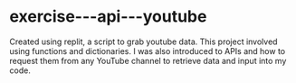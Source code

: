 # exercise---api---youtube
Created using replit, a script to grab youtube data. This project involved using functions and dictionaries. I was also introduced to APIs and how to request them from any YouTube channel to retrieve data and input into my code.
